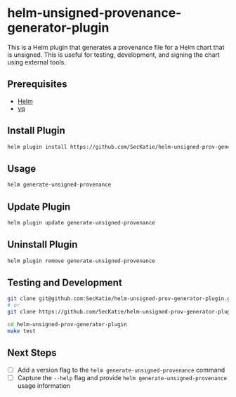 # helm-unsigned-provenance-generator-plugin
This is a Helm plugin that generates a provenance file for a Helm chart that is unsigned. This is useful for testing, development, and signing the chart using external tools.

## Prerequisites

- [Helm](https://helm.sh/docs/intro/install/)
- [yq](https://github.com/mikefarah/yq/#install)

## Install Plugin
```bash
helm plugin install https://github.com/SecKatie/helm-unsigned-prov-generator-plugin
```

## Usage
```bash
helm generate-unsigned-provenance
```

## Update Plugin
```bash
helm plugin update generate-unsigned-provenance
```

## Uninstall Plugin
```bash
helm plugin remove generate-unsigned-provenance
```

## Testing and Development
```bash
git clone git@github.com:SecKatie/helm-unsigned-prov-generator-plugin.git
# or
git clone https://github.com/SecKatie/helm-unsigned-prov-generator-plugin.git

cd helm-unsigned-prov-generator-plugin
make test
```

## Next Steps
- [ ] Add a version flag to the `helm generate-unsigned-provenance` command
- [ ] Capture the `--help` flag and provide `helm generate-unsigned-provenance` usage information